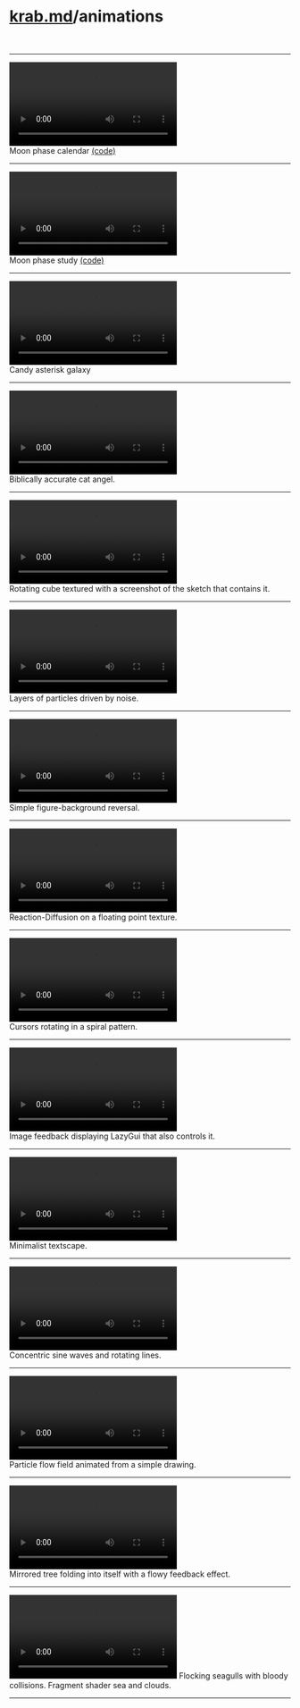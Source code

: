 # [krab.md](index.html)/animations

<br>

---
<video controls src="https://i.imgur.com/el4kQPV.mp4" loop ></video><br>
Moon phase calendar [(code)](https://gist.github.com/KrabCode/f5183a961fdae1725441a7ab1a367822)

---
<video controls src="https://i.imgur.com/YSQM753.mp4" loop ></video><br>
Moon phase study [(code)](https://gist.github.com/KrabCode/72ac569ebaf72a202819d19122d3826e)

---
<video controls src="https://i.imgur.com/c8XjQkd.mp4" loop ></video><br>
Candy asterisk galaxy

---
<video controls src="https://i.imgur.com/aONGphe.mp4" loop ></video><br>
Biblically accurate cat angel.

---
<video controls src="https://i.imgur.com/KkbmpDL.mp4" loop ></video><br>
Rotating cube textured with a screenshot of the sketch that contains it.

---
<video controls src="https://i.imgur.com/soQeCQ5.mp4" ></video><br>
Layers of particles driven by noise.

---
<video controls src="https://i.imgur.com/7HhUs0a.mp4" loop></video><br>
Simple figure-background reversal.

---
<video controls src="https://i.imgur.com/ffupIT1.mp4" ></video><br>
Reaction-Diffusion on a floating point texture.

---
<video controls src="https://i.imgur.com/DRmdVgu.mp4" loop></video><br>
Cursors rotating in a spiral pattern.

---
<video controls src="https://i.imgur.com/vslycgs.mp4" ></video><br>
Image feedback displaying LazyGui that also controls it.

---
<video controls src="https://i.imgur.com/LU1SwXv.mp4" ></video><br>
Minimalist textscape.

---
<video controls src="https://i.imgur.com/G44lkTc.mp4" ></video><br>
Concentric sine waves and rotating lines.

---
<video controls src="https://i.imgur.com/n9rMOE7.mp4" ></video><br>
Particle flow field animated from a simple drawing.

---
<video controls src="https://i.imgur.com/7rMiHJ1.mp4" ></video><br>
Mirrored tree folding into itself with a flowy feedback effect.

---
<video controls src="https://i.imgur.com/5C7unVx.mp4" ></video>
Flocking seagulls with bloody collisions. Fragment shader sea and clouds.

---


